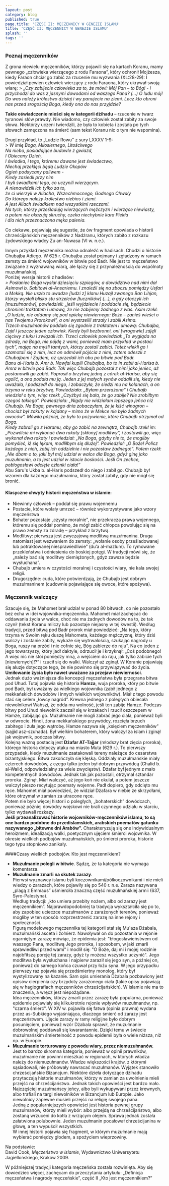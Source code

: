 ```yaml
---
layout: post
category: blog
published: true
page.title: 'CZĘSĆ II: MĘCZENNICY W GENEZIE ISLAMU'
title: 'CZĘSĆ II: MĘCZENNICY W GENEZIE ISLAMU'
splash: ''
tags: ''
---
```

### Poznaj męczenników 

Z grona niewielu męczenników, którzy pojawili się na kartach Koranu, mamy pewnego „człowieka wierzącego z rodu Faraona”, który ochronił Mojżesza, kiedy Faraon chciał go zabić za rzucenie mu wyzwania (XL:28-29): I powiedział pewien człowiek wierzący z rodu Faraona, który ukrywał swoją wiarę: > _„Czy zabijecie człowieka za to, że mówi: Mój Pan – to Bóg! - i przychodzi do was z jasnymi dowodami od waszego Pana? (…) O ludu mój! Do was należy królestwo dzisiaj i wy panujecie na ziemi. Lecz kto obroni nas przed srogością Boga, kiedy ona do nas przyjdzie?_  
<!--more-->    
**Takie oświadczenie mieści się w kategorii dżihadu** – rzucenie w twarz tyranowi słów prawdy. Nie wiadomo, czy człowiek został zabity za swoje słowa. Niektórzy uczeni twierdzili, że była to kobieta i została po tych słowach zamęczona na śmierć (sam tekst Koranu nic o tym nie wspomina).  

Drugi przykład, to „Ludzie Rowu” z sury LXXXV 1-9:     
_> W imię Boga, Miłosiernego, Litościwego  
Na niebo, posiadające budowle z gwiazd,  
I Obiecany Dzień,  
I świadka, i tego, któremu dawane jest świadectwo,  
Niechaj przeklęci będą Ludzie Okopów  
Ogień podsycany paliwem -  
Kiedy zasiedli przy nim  
I byli świadkami tego, co uczynili wierzącym.  
A nienawidzili ich tylko za to,  
że ci wierzyli w Allacha, Wszechmocnego, Godnego Chwały  
Do którego należy królestwo niebios i ziemi.  
A jest Allach świadkiem nad wszystkimi rzeczami.  
Na tych, którzy prześladują wierzących mężczyzn i wierzące niewiasty,  
a potem nie okazują skruchy, czeka niechybnie kara Piekła  
i dla nich przeznaczona męka palenia._  


Co ciekawe, pojawiają się sugestie, że ów fragment opowiada o historii chrześcijańskich męczenników z Nadżranu, których zabito z rozkazu żydowskiego władcy Zu an-Nuwasa (VI w. n.e.).  

Innym przykład męczennika można odnaleźć w hadisach. Chodzi o historie Chubajba Adiego. W 625 r. Chubajba został pojmany i zgładzony w ramach zemsty za śmierć wojowników w bitwie pod Badr. Nie jest to męczeństwo związane z wyznawaną wiarą, ale łączy się z przynależnością do wspólnoty muzułmańskiej.  
Poniżej wersja historii z hadisów:  
_> Posłaniec Boga wysłał dziesięciu szpiegów, a dowództwo nad nimi dał Asimowi b. Sabitowi al-Ansariemu. I znaleźli się na zboczu pomiędzy Usfari a Mekką. Nie uszło to uwadze [ludzi z] klanu Huzajl zwanego Ban Lihjan, którzy wysłali blisko stu strzelców [łuczników] (…), a gdy otoczyli ich [muzułmanów], powiedzieli: „jeśli wyjdziecie i poddacie się, będziecie chronieni traktatem i umową, że nie zabijemy żadnego z was. Asim rzekł: „O ludzie, nie oddamy się pod opiekę niewiernego: Boże – zanieś wieści o nas Twojemu Prorokowi”, a oni wystrzelili strzały i zabili Asima.  
Trzech muzułmanów poddało się zgodnie z traktatem i umową: Chubajba, Zajd i jeszcze jeden człowiek. Kiedy byli bezbronni, oni [wrogowie] zdjęli cięciwy z łuku i związali ich. Trzeci człowiek powiedział: „To wygląda na zdradę, na Boga, nie pójdę z wami, ponieważ mam przykład w postaci tych”, mając na myśli tamtych, którzy zostali zabici. Toteż wlekli go i szamotali się z nim, lecz on odmówił pójścia z nimi, zatem odeszli z Chubajbem i Zajdem, aż sprzedali ich obu po bitwie pod Badr.    
Banu al-Haris b. Amr b. Nawfal kupili Chubajba, bo to in zabił al-Harisa b. Amra w bitwie pod Badr. Tak więc Chubajb pozostał z nimi jako jeniec, aż postanowili go zabić. Poprosił o brzytwę jedną z córek al-Harisa, aby się ogolić, a ona podała mu ją. Jeden z jej małych synów oddalił się, kiedy nie uważała, i podszedł do niego, i zobaczyła, że siedzi mu na kolanach, a on trzyma w reku brzytwę. Powiedziała: „Byłam przerażona” i Chubajb wiedział o tym, więc rzekł: „Czyżbyś się bała, że go zabije? Nie zrobiłbym czegoś takiego”.   Powiedziała: „Nigdy nie widziałam lepszego jeńca niż Chubajb. Na Boga, pewnego dnia zobaczyłam, że je kiść winogron – chociaż był zakuty w kajdany – mimo że w Mekce nie było żadnych owoców”. Mówiła później, że było to pożywienie, które Chubajb otrzymał od Boga.  
Kiedy zabrali go z Haramu, aby go zabić na zewnątrz, Chubajb rzekł im: „Pozwólcie mi wykonać dwa rakaty [skłony] modlitwy”, i zostawili go, więc wykonał dwa rakaty i powiedział: „Na Boga, gdyby nie to, że mogliby pomyśleć, iż się lękam, modliłbym się dłużej”. Powiedział: „O Boże! Policz każdego z nich, zabij ich oddzielnie i nie pozostaw żadnego!”. Potem rzekł: „Nie dbam o to, jaki był mój udział w walce dla Boga, gdyż ginę jako muzułmanin, a to jest udział w istocie boskości. Jeśli On zechce, pobłogosławi odcięte członki ciała!”_    
Abu Saru's Ukba b. al-Haris podszedł do niego i zabił go. Chubajb był wzorem dla każdego muzułmanina, który został zabity, gdy nie mógł się bronić.

#### Klasyczne chwyty historii męczeństwa w islamie:  
- Niewinny człowiek – poddał się prawu wojennemu 
- Postacie, które wolały umrzeć – również wykorzystywane jako wzory męczeństwa
- Bohater pozostaje „czysty moralnie”, nie przekracza prawa wojennego, któremu się poddał pomimo, że mógł zabić chłopca powołując się na prawo zemsty za zdradę – przykład z brzytwą.    
- Modlitwy: pierwsza jest zwyczajową modlitwą muzułmanina. Druga natomiast jest wezwaniem do zemsty: „wołanie osoby prześladowanej lub potraktowanej niesprawiedliwie” (du’a al-mazlum). To rymowane przekleństwa i odniesienia do boskiej potęgi. W tradycji mówi się, że „należy bać się modlitwy ciemiężonych, gdyż zawsze będzie wysłuchana”.    
- Chubajb umiera w czystości moralnej i czystości wiary, nie kala swojej religii.     
- Drugorzędne: cuda, które potwierdzają, że Chubajb jest dobrym muzułmaninem (cudownie pojawiające się owoce, które spożywa).    

### Męczennik walczący

Szacuje się, że Mahomet brał udział w ponad 80 bitwach, co nie pozostało bez echa w idei wojownika-męczennika. Mahomet miał zachęcać do oddawania życia w walce, choć nie ma żadnych dowodów na to, że tak czynił (tekst Koranu milczy lub pozostaje niejasny w tej kwestii). Według tradycji, przed bitwą pod Badr prorok miał powiedzieć: „Na tego, który trzyma w Swoim ręku duszę Mahometa, każdego mężczyznę, który dziś walczy i zostanie zabity, wykaże się wytrwałością, szukając nagrody u Boga, ruszy na przód i nie cofnie się, Bóg zabierze do raju”. Na co jeden z jego towarzyszy, który jadł daktyle, odrzucił je i krzyknął: „Coś podobnego! A więc nic nie stoi pomiędzy mną, a wejściem do raju, jak tylko zabicie tych [niewiernych]!?” i rzucił się do walki. Walczył aż zginął. W Koranie pojawiają się aluzje dotyczące tego, że nie powinno się przywiązywać do życia. **Umiłowanie życia było nawet uważane za przejaw niewierności**.    
Jednak dużo ważniejsza dla koncepcji męczeństwa była przegrana bitwa pod Uhud. Tutaj pojawia się historia **Hamza**, wuja proroka, który po bitwie pod Badr, był uważany za wielkiego wojownika (zabił jednego z mekkańskich dowódców i innych wielkich wojowników). Miał z tego powodu stać się celem „łowcy nagród”. Krewna jednego z poległych obiecała niewolnikowi Wahszi, że odda mu wolność, jeśli ten zabije Hamze. Podczas bitwy pod Uhud niewolnik zaczaił się w krzakach i rzucił oszczepem w Hamze, zabijając go. Muzułmanie nie mogli zabrać jego ciała, ponieważ byli w odwrocie. Hindi, żona mekkańskiego przywódcy, rozcięła brzuch zabitego i żuła jego wątrobę. Hamze nazywa się „księciem męczenników” (sajjid asz-szuhada). Był wielkim bohaterem, który walczył za islam i zginął jak wojownik, podczas bitwy.    
Kolejną ważną postacią jest **Dżafar AT-Tajjar** (młodszy brat zięcia proroka), którego historia dotyczy ataku na miasto Muta (629 r.). To pierwszy przypadek, kiedy muzułmanie zaatakowali tereny należące do cesarstwa bizantyjskiego. Bitwa zakończyła się klęską. Oddziały muzułmańskie miały czterech dowódców, z czego tylko jeden był dobrym przywódcą (Chalid b. al-Walid, odpowiedzialny za wiele zwycięstw). Dżafar był jednym z mało kompetentnych dowódców. Jednak tak jak pozostali, otrzymał sztandar proroka. Zginął. Miał walczyć, aż jego koń nie okulał, a potem jeszcze walczył pieszo recytując poematy wojenne. Padł dopiero, gdy odcięto mu ręce. Mahomet miał powiedzieć, że widział Dżafara w niebie ze skrzydłami, które otrzymał w zamian za utracone ręce.    
Potem nie było więcej historii o poległych, „bohaterskich” dowódcach, ponieważ później dowódcy wojskowi nie brali czynnego udziału w starciu, tylko wydawali rozkazy.     
**Jeśli przeanalizować historie wojowników-męczenników islamu, to są one bardzo podobne do przedislamskich, arabskich poematów gatunku nazywanego „bitewne dni Arabów”.** Charakteryzują się one indywidualnym heroizmem, idealizacją walki, poetycznym ujęciem śmierci wojownika. W okresie wielkich podbojów muzułmańskich, po śmierci proroka, historie tego typu stopniowo zanikały.

####Czasy wielkich podbojów. Kto jest męczennikiem?

- **Muzułmanie polegli w bitwie**. Sądzę, że ta kategoria nie wymaga komentarza.
- **Muzułmanie zmarli na skutek zarazy**.    
Pierwsi wyznawcy islamu byli koczownikami/półkoczownikami i nie mieli wiedzy o zarazach, które pojawiły się po 540 r. n.e. Zaraza nazywana „plagą z Emmaus” uśmierciła znaczną część muzułmańskiej armii (637, Syro-Palestyna).     
Według tradycji: „kto umiera przebity nożem, albo od zarazy jest męczennikiem”. Najprawdopodobniej ta tradycja wykształciła się po to, aby zapobiec ucieczce muzułmanów z zarażonych terenów, ponieważ mogliby w ten sposób rozprzestrzenić zarazę na inne rejony i społeczności.    
Figurą modelowego męczennika tej kategorii stał się Mu'aza Dżabala, muzułmański asceta i żołnierz. Nawoływał on do pozostania w rejonie ogarniętym zarazę mówiąc, że epidemia jest: "błogosławieństwem od waszego Pana, modlitwą Jego proroka, i sposobem, w jaki zmarli sprawiedliwi przed wami" i modlił się: "O Boże, daj mi i mojej rodzinie najobfitszą porcję tej zarazy, gdyż ty możesz wszystko uczynić". Jego modlitwa była wysłuchana i najpierw zaraził się jego syn, a później on, ponieważ do samego końca czuwał przy łożu syna. W jego przypadku pierwszy raz pojawia się przedśmiertny monolog, który był wystylizowany na kazanie. Sam opis umierania Dżabala pozbawiony jest opisów cierpienia czy brzydoty zarażonego ciała (takie opisy pojawiają się w hagiografiach męczenników chrześcijańskich). W islamie nie ma to znaczenia, a wręcz jest niepożądane.    
Idea męczenników, którzy zmarli przez zarazę była popularna, ponieważ epidemie pojawiały się kilkukrotnie rejonie wpływów muzułmanów, np. "czarna śmierć". W XIV w. pojawiła się fatwa (opinia prawna) wydana przez as-Subkiego wyjaśniająca, dlaczego śmierć od zarazy jest męczeństwem. Ujęcie zarazy w ramy religijne było dobrym posunięciem, ponieważ wzór Dżabala sprawił, że muzułmanie dobrowolnej poddawali się kwarantannie. Dzięki temu w świecie muzułmańskim śmiertelność z powodu epidemii była o wiele niższa, niż np. w Europie.
- **Muzułmanie torturowany z powodu wiary, przez niemuzułmanów.**      
Jest to bardzo skromna kategoria, ponieważ w opinii prawników, muzułmanie nie powinni mieszkać w regionach, w których władza należy do niemuzułmanów. Władze większości krajów, z którymi sąsiadowali, nie próbowały nawracać muzułmanów. Wyjątek stanowiło chrześcijańskie Bizancjum. Niektóre dzieła dotyczące dżihadu przytaczają historie muzułmanów, którzy w zamian za uwolnienie mieli przejść na chrześcijaństwo. Jednak takich opowieści jest bardzo mało. Najczęściej muzułmańscy jeńcy, albo byli wykupywani przez krewnych, albo trafiali na targi niewolników w Bizancjum lub Europie. Jako niewolnicy zapewne musieli przejść na religię swojego pana.       
Jedną z popularniejszych opowieści jest historia pewnej grupy muzułmanów, którzy mieli wybór: albo przejdą na chrześcijaństwo, albo zostaną wrzuceni do kotła z wrzącym olejem. Sprawa jednak została załatwiona polubownie. Jeden muzułmanin pocałował chrześcijanina w głowę, a ten wypuścił wszystkich.       
W innej historii pojawia się fragment, w którym muzułmanie mają wybierać pomiędzy głodem, a spożyciem wieprzowiny.

Na podstawie:       
David Cook, _Męczeństwo w islamie_, Wydawnictwo Uniwersytetu Jagiellońskiego, Kraków 2009.

   W późniejszej tradycji kategoria męczeńska została rozwinięta. Aby się dowiedzieć więcej, zachęcam do przeczytania artykułu: „Definicja męczeństwa i nagrody męczeńskie”, część II „Kto jest męczennikiem?”